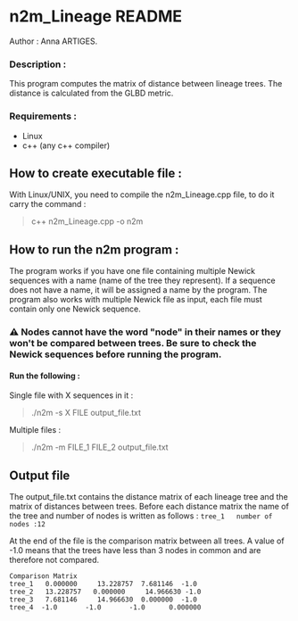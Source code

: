 # n2m_Lineage README
Author : Anna ARTIGES.

### Description :
This program computes the matrix of distance between lineage trees. The distance is calculated from the GLBD metric.

### Requirements :
 - Linux
 - c++ (any c++ compiler)

## How to create executable file :

With Linux/UNIX, you need to compile the n2m_Lineage.cpp file, to do it carry the command :
 > c++ n2m_Lineage.cpp -o n2m

## How to run the n2m program :
The program works if you have one file containing multiple Newick sequences with a name (name of the tree they represent). If a sequence does not have a name, it will be assigned a name by the program. The program also works with multiple Newick file as input, each file must contain only one Newick sequence.

### ⚠ Nodes cannot have the word "node" in their names or they won't be compared between trees. Be sure to check the Newick sequences before running the program.

#### Run the following :
Single file with X sequences in it :
> ./n2m -s X FILE output_file.txt

Multiple files :
> ./n2m -m FILE_1 FILE_2 output_file.txt

## Output file

The output_file.txt contains the distance matrix of each lineage tree and the matrix of distances between trees.
Before each distance matrix the name of the tree and number of nodes is written as follows :
``` tree_1 	 number of nodes :12 ```

At the end of the file is the comparison matrix between all trees. A value of -1.0 means that the trees have less than 3 nodes in common and are therefore not compared.
```
Comparison Matrix
tree_1	 0.000000	  13.228757	 7.681146  -1.0
tree_2	 13.228757	 0.000000	  14.966630 -1.0
tree_3	 7.681146	  14.966630	 0.000000  -1.0
tree_4  -1.0       -1.0       -1.0      0.000000
```



